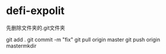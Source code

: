 # defi-expolit
先删除文件夹的.git文件夹

git add .
git commit -m "fix"
git pull origin master
git push origin mastermkdir